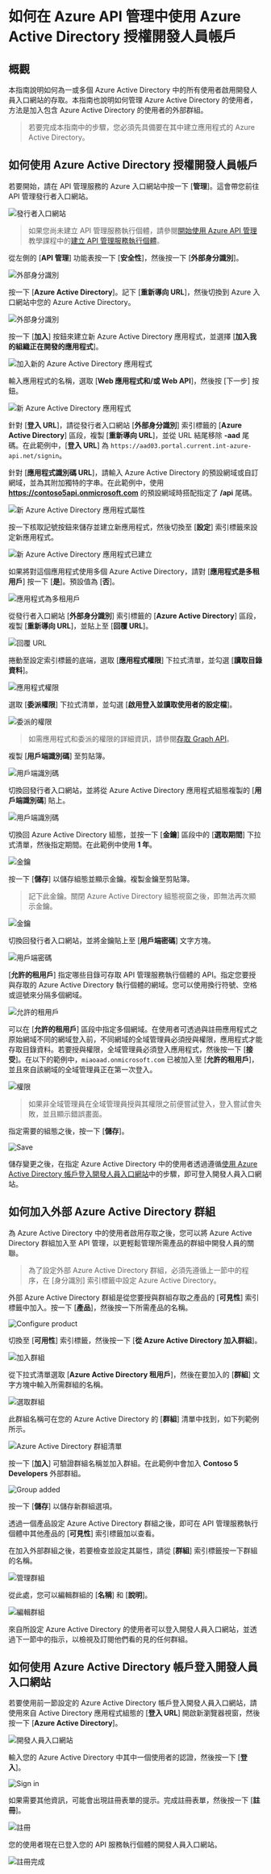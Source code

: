 <properties 
	pageTitle="如何在 Azure API 管理中使用 Azure Active Directory 授權開發人員帳戶" 
	description="了解如何在 API 管理中使用 Azure Active Directory 授權使用者" 
	services="api-management" 
	documentationCenter="API Management" 
	authors="steved0x" 
	manager="dwrede" 
	editor=""/>

<tags 
	ms.service="api-management" 
	ms.workload="mobile" 
	ms.tgt_pltfrm="na" 
	ms.devlang="na" 
	ms.topic="article" 
	ms.date="06/16/2015" 
	ms.author="sdanie"/>

# 如何在 Azure API 管理中使用 Azure Active Directory 授權開發人員帳戶


## 概觀
本指南說明如何為一或多個 Azure Active Directory 中的所有使用者啟用開發人員入口網站的存取。本指南也說明如何管理 Azure Active Directory 的使用者，方法是加入包含 Azure Active Directory 的使用者的外部群組。

>若要完成本指南中的步驟，您必須先具備要在其中建立應用程式的 Azure Active Directory。

## 如何使用 Azure Active Directory 授權開發人員帳戶

若要開始，請在 API 管理服務的 Azure 入口網站中按一下 [**管理**]。這會帶您前往 API 管理發行者入口網站。

![發行者入口網站][api-management-management-console]

>如果您尚未建立 API 管理服務執行個體，請參閱[開始使用 Azure API 管理][]教學課程中的[建立 API 管理服務執行個體][]。

從左側的 [**API 管理**] 功能表按一下 [**安全性**]，然後按一下 [**外部身分識別**]。

![外部身分識別][api-management-security-external-identities]

按一下 [**Azure Active Directory**]。記下 [**重新導向 URL**]，然後切換到 Azure 入口網站中您的 Azure Active Directory。

![外部身分識別][api-management-security-aad-new]

按一下 [**加入**] 按鈕來建立新 Azure Active Directory 應用程式，並選擇 [**加入我的組織正在開發的應用程式**]。

![加入新的 Azure Active Directory 應用程式][api-management-new-aad-application-menu]

輸入應用程式的名稱，選取 [**Web 應用程式和/或 Web API**]，然後按 [下一步] 按鈕。

![新 Azure Active Directory 應用程式][api-management-new-aad-application-1]

針對 [**登入 URL**]，請從發行者入口網站 [**外部身分識別**] 索引標籤的 [**Azure Active Directory**] 區段，複製 [**重新導向 URL**]，並從 URL 結尾移除 **-aad** 尾碼。在此範例中，[**登入 URL**] 為 `https://aad03.portal.current.int-azure-api.net/signin`。

針對 [**應用程式識別碼 URL**]，請輸入 Azure Active Directory 的預設網域或自訂網域，並為其附加獨特的字串。在此範例中，使用 **https://contoso5api.onmicrosoft.com** 的預設網域時搭配指定了 **/api** 尾碼。

![新 Azure Active Directory 應用程式屬性][api-management-new-aad-application-2]

按一下核取記號按鈕來儲存並建立新應用程式，然後切換至 [**設定**] 索引標籤來設定新應用程式。

![新 Azure Active Directory 應用程式已建立][api-management-new-aad-app-created]

如果將對這個應用程式使用多個 Azure Active Directory，請對 [**應用程式是多租用戶**] 按一下 [**是**]。預設值為 [**否**]。

![應用程式為多租用戶][api-management-aad-app-multi-tenant]

從發行者入口網站 [**外部身分識別**] 索引標籤的 [**Azure Active Directory**] 區段，複製 [**重新導向 URL**]，並貼上至 [**回覆 URL**]。

![回覆 URL][api-management-aad-reply-url]

捲動至設定索引標籤的底端，選取 [**應用程式權限**] 下拉式清單，並勾選 [**讀取目錄資料**]。

![應用程式權限][api-management-aad-app-permissions]

選取 [**委派權限**] 下拉式清單，並勾選 [**啟用登入並讀取使用者的設定檔**]。

![委派的權限][api-management-aad-delegated-permissions]

>如需應用程式和委派的權限的詳細資訊，請參閱[存取 Graph API][]。

複製 [**用戶端識別碼**] 至剪貼簿。

![用戶端識別碼][api-management-aad-app-client-id]

切換回發行者入口網站，並將從 Azure Active Directory 應用程式組態複製的 [**用戶端識別碼**] 貼上。

![用戶端識別碼][api-management-client-id]

切換回 Azure Active Directory 組態，並按一下 [**金鑰**] 區段中的 [**選取期間**] 下拉式清單，然後指定期間。在此範例中使用 **1 年**。

![金鑰][api-management-aad-key-before-save]

按一下 [**儲存**] 以儲存組態並顯示金鑰。複製金鑰至剪貼簿。

>記下此金鑰。關閉 Azure Active Directory 組態視窗之後，即無法再次顯示金鑰。

![金鑰][api-management-aad-key-after-save]

切換回發行者入口網站，並將金鑰貼上至 [**用戶端密碼**] 文字方塊。

![用戶端密碼][api-management-client-secret]

[**允許的租用戶**] 指定哪些目錄可存取 API 管理服務執行個體的 API。指定您要授與存取的 Azure Active Directory 執行個體的網域。您可以使用換行符號、空格或逗號來分隔多個網域。

![允許的租用戶][api-management-client-allowed-tenants]

可以在 [**允許的租用戶**] 區段中指定多個網域。在使用者可透過與註冊應用程式之原始網域不同的網域登入前，不同網域的全域管理員必須授與權限，應用程式才能存取目錄資料。若要授與權限，全域管理員必須登入應用程式，然後按一下 [**接受**]。在以下的範例中，`miaoaad.onmicrosoft.com` 已被加入至 [**允許的租用戶**]，並且來自該網域的全域管理員正在第一次登入。

![權限][api-management-permissions-form]

>如果非全域管理員在全域管理員授與其權限之前便嘗試登入，登入嘗試會失敗，並且顯示錯誤畫面。

指定需要的組態之後，按一下 [**儲存**]。

![Save][api-management-client-allowed-tenants-save]

儲存變更之後，在指定 Azure Active Directory 中的使用者透過遵循[使用 Azure Active Directory 帳戶登入開發人員入口網站][]中的步驟，即可登入開發人員入口網站。

## 如何加入外部 Azure Active Directory 群組

為 Azure Active Directory 中的使用者啟用存取之後，您可以將 Azure Active Directory 群組加入至 API 管理，以更輕鬆管理所需產品的群組中開發人員的關聯。

> 為了設定外部 Azure Active Directory 群組，必須先遵循上一節中的程序，在 [身分識別] 索引標籤中設定 Azure Active Directory。

外部 Azure Active Directory 群組是從您要授與群組存取之產品的 [**可見性**] 索引標籤中加入。按一下 [**產品**]，然後按一下所需產品的名稱。

![Configure product][api-management-configure-product]

切換至 [**可用性**] 索引標籤，然後按一下 [**從 Azure Active Directory 加入群組**]。

![加入群組][api-management-add-groups]

從下拉式清單選取 [**Azure Active Directory 租用戶**]，然後在要加入的 [**群組**] 文字方塊中輸入所需群組的名稱。

![選取群組][api-management-select-group]

此群組名稱可在您的 Azure Active Directory 的 [**群組**] 清單中找到，如下列範例所示。

![Azure Active Directory 群組清單][api-management-aad-groups-list]

按一下 [**加入**] 可驗證群組名稱並加入群組。在此範例中會加入 **Contoso 5 Developers** 外部群組。

![Group added][api-management-aad-group-added]

按一下 [**儲存**] 以儲存新群組選項。

透過一個產品設定 Azure Active Directory 群組之後，即可在 API 管理服務執行個體中其他產品的 [**可見性**] 索引標籤加以查看。

在加入外部群組之後，若要檢查並設定其屬性，請從 [**群組**] 索引標籤按一下群組的名稱。

![管理群組][api-management-groups]

從此處，您可以編輯群組的 [**名稱**] 和 [**說明**]。

![編輯群組][api-management-edit-group]

來自所設定 Azure Active Directory 的使用者可以登入開發人員入口網站，並透過下一節中的指示，以檢視及訂閱他們看的見的任何群組。

## 如何使用 Azure Active Directory 帳戶登入開發人員入口網站

若要使用前一節設定的 Azure Active Directory 帳戶登入開發人員入口網站，請使用來自 Active Directory 應用程式組態的 [**登入 URL**] 開啟新瀏覽器視窗，然後按一下 [**Azure Active Directory**]。

![開發人員入口網站][api-management-dev-portal-signin]

輸入您的 Azure Active Directory 中其中一個使用者的認證，然後按一下 [**登入**]。

![Sign in][api-management-aad-signin]

如果需要其他資訊，可能會出現註冊表單的提示。完成註冊表單，然後按一下 [**註冊**]。

![註冊][api-management-complete-registration]

您的使用者現在已登入您的 API 服務執行個體的開發人員入口網站。

![註冊完成][api-management-registration-complete]



[api-management-management-console]: ./media/api-management-howto-aad/api-management-management-console.png
[api-management-security-external-identities]: ./media/api-management-howto-aad/api-management-security-external-identities.png
[api-management-security-aad-new]: ./media/api-management-howto-aad/api-management-security-aad-new.png
[api-management-new-aad-application-menu]: ./media/api-management-howto-aad/api-management-new-aad-application-menu.png
[api-management-new-aad-application-1]: ./media/api-management-howto-aad/api-management-new-aad-application-1.png
[api-management-new-aad-application-2]: ./media/api-management-howto-aad/api-management-new-aad-application-2.png
[api-management-new-aad-app-created]: ./media/api-management-howto-aad/api-management-new-aad-app-created.png
[api-management-aad-app-permissions]: ./media/api-management-howto-aad/api-management-aad-app-permissions.png
[api-management-aad-app-client-id]: ./media/api-management-howto-aad/api-management-aad-app-client-id.png
[api-management-client-id]: ./media/api-management-howto-aad/api-management-client-id.png
[api-management-aad-key-before-save]: ./media/api-management-howto-aad/api-management-aad-key-before-save.png
[api-management-aad-key-after-save]: ./media/api-management-howto-aad/api-management-aad-key-after-save.png
[api-management-client-secret]: ./media/api-management-howto-aad/api-management-client-secret.png
[api-management-client-allowed-tenants]: ./media/api-management-howto-aad/api-management-client-allowed-tenants.png
[api-management-client-allowed-tenants-save]: ./media/api-management-howto-aad/api-management-client-allowed-tenants-save.png
[api-management-aad-delegated-permissions]: ./media/api-management-howto-aad/api-management-aad-delegated-permissions.png
[api-management-dev-portal-signin]: ./media/api-management-howto-aad/api-management-dev-portal-signin.png
[api-management-aad-signin]: ./media/api-management-howto-aad/api-management-aad-signin.png
[api-management-complete-registration]: ./media/api-management-howto-aad/api-management-complete-registration.png
[api-management-registration-complete]: ./media/api-management-howto-aad/api-management-registration-complete.png
[api-management-aad-app-multi-tenant]: ./media/api-management-howto-aad/api-management-aad-app-multi-tenant.png
[api-management-aad-reply-url]: ./media/api-management-howto-aad/api-management-aad-reply-url.png
[api-management-permissions-form]: ./media/api-management-howto-aad/api-management-permissions-form.png
[api-management-configure-product]: ./media/api-management-howto-aad/api-management-configure-product.png
[api-management-add-groups]: ./media/api-management-howto-aad/api-management-add-groups.png
[api-management-select-group]: ./media/api-management-howto-aad/api-management-select-group.png
[api-management-aad-groups-list]: ./media/api-management-howto-aad/api-management-aad-groups-list.png
[api-management-aad-group-added]: ./media/api-management-howto-aad/api-management-aad-group-added.png
[api-management-groups]: ./media/api-management-howto-aad/api-management-groups.png
[api-management-edit-group]: ./media/api-management-howto-aad/api-management-edit-group.png

[How to add operations to an API]: api-management-howto-add-operations.md
[How to add and publish a product]: api-management-howto-add-products.md
[Monitoring and analytics]: api-management-monitoring.md
[Add APIs to a product]: api-management-howto-add-products.md#add-apis
[Publish a product]: api-management-howto-add-products.md#publish-product
[建立 API 管理服務執行個體]: api-management-get-started.md
[Get started with advanced API configuration]: api-management-get-started-advanced.md
[API Management policy reference]: api-management-policy-reference.md
[Caching policies]: api-management-policy-reference.md#caching-policies
[開始使用 Azure API 管理]: api-management-get-started.md#create-service-instance

[http://oauth.net/2/]: http://oauth.net/2/
[WebApp-GraphAPI-DotNet]: https://github.com/AzureADSamples/WebApp-GraphAPI-DotNet
[存取 Graph API]: http://msdn.microsoft.com/library/azure/dn132599.aspx#BKMK_Graph

[Prerequisites]: #prerequisites
[Configure an OAuth 2.0 authorization server in API Management]: #step1
[Configure an API to use OAuth 2.0 user authorization]: #step2
[Test the OAuth 2.0 user authorization in the Developer Portal]: #step3
[Next steps]: #next-steps

[使用 Azure Active Directory 帳戶登入開發人員入口網站]: #Log-in-to-the-Developer-portal-using-an-Azure-Active-Directory-account

<!---HONumber=62-->